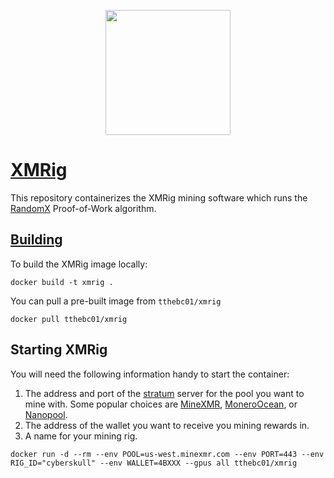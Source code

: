 <p align="center">
<img src="https://xmrig.com/assets/img/xmrig-logo.svg" width="200">
</p>

# [XMRig](https://xmrig.com/)

This repository containerizes the XMRig mining software which runs the [RandomX](https://www.getmonero.org/resources/moneropedia/randomx.html) Proof-of-Work algorithm. 

## [Building](https://xmrig.com/docs/miner/build/ubuntu)

To build the XMRig image locally:

```shell
docker build -t xmrig .
```

You can pull a pre-built image from `tthebc01/xmrig`

```shell
docker pull tthebc01/xmrig
```

## Starting XMRig

You will need the following information handy to start the container:

1. The address and port of the [stratum](https://en.bitcoinwiki.org/wiki/Stratum_mining_protocol) server for the pool you want to mine with. Some popular choices are [MineXMR](https://minexmr.com/miningguide), [MoneroOcean](https://moneroocean.stream/), or [Nanopool](https://nanopool.org/).
2. The address of the wallet you want to receive you mining rewards in.
3. A name for your mining rig. 

```shell
docker run -d --rm --env POOL=us-west.minexmr.com --env PORT=443 --env RIG_ID="cyberskull" --env WALLET=4BXXX --gpus all tthebc01/xmrig
```